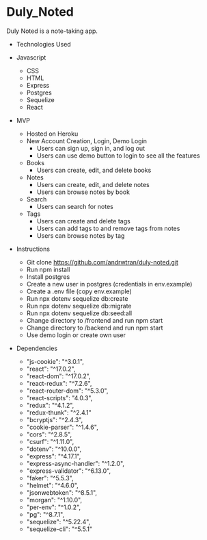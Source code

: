 # Duly_Noted

Duly Noted is a note-taking app.

* Technologies Used

* Javascript
  * CSS
  * HTML
  * Express
  * Postgres
  * Sequelize
  * React

* MVP
  * Hosted on Heroku
  * New Account Creation, Login, Demo Login
    * Users can sign up, sign in, and log out
    * Users can use demo button to login to see all the features
  * Books
    * Users can create, edit, and delete books
  * Notes
    * Users can create, edit, and delete notes
    * Users can browse notes by book
  * Search
    * Users can search for notes
  * Tags
    * Users can create and delete tags
    * Users can add tags to and remove tags from notes
    * Users can browse notes by tag

* Instructions
  * Git clone https://github.com/andrwtran/duly-noted.git
  * Run npm install
  * Install postgres
  * Create a new user in postgres (credentials in env.example)
  * Create a .env file (copy env.example)
  * Run npx dotenv sequelize db:create
  * Run npx dotenv sequelize db:migrate
  * Run npx dotenv sequelize db:seed:all
  * Change directory to /frontend and run npm start
  * Change directory to /backend and run npm start
  * Use demo login or create own user

* Dependencies
  * "js-cookie": "^3.0.1",
  * "react": "^17.0.2",
  * "react-dom": "^17.0.2",
  * "react-redux": "^7.2.6",
  * "react-router-dom": "^5.3.0",
  * "react-scripts": "4.0.3",
  * "redux": "^4.1.2",
  * "redux-thunk": "^2.4.1"
  * "bcryptjs": "^2.4.3",
  * "cookie-parser": "^1.4.6",
  * "cors": "^2.8.5",
  * "csurf": "^1.11.0",
  * "dotenv": "^10.0.0",
  * "express": "^4.17.1",
  * "express-async-handler": "^1.2.0",
  * "express-validator": "^6.13.0",
  * "faker": "^5.5.3",
  * "helmet": "^4.6.0",
  * "jsonwebtoken": "^8.5.1",
  * "morgan": "^1.10.0",
  * "per-env": "^1.0.2",
  * "pg": "^8.7.1",
  * "sequelize": "^5.22.4",
  * "sequelize-cli": "^5.5.1"
